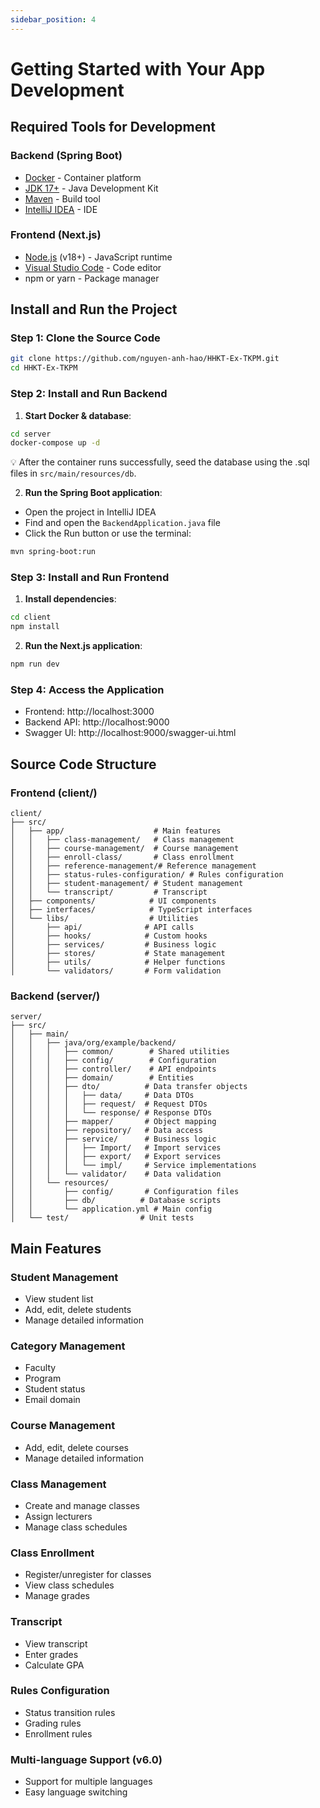 ```yaml
---
sidebar_position: 4
---
```


# Getting Started with Your App Development

## Required Tools for Development

### Backend (Spring Boot)

- [Docker](https://www.docker.com/) - Container platform
- [JDK 17+](https://adoptium.net/) - Java Development Kit
- [Maven](https://maven.apache.org/) - Build tool
- [IntelliJ IDEA](https://www.jetbrains.com/idea/) - IDE

### Frontend (Next.js)

- [Node.js](https://nodejs.org/) (v18+) - JavaScript runtime
- [Visual Studio Code](https://code.visualstudio.com/) - Code editor
- npm or yarn - Package manager

## Install and Run the Project

### Step 1: Clone the Source Code

```bash
git clone https://github.com/nguyen-anh-hao/HHKT-Ex-TKPM.git
cd HHKT-Ex-TKPM
```

### Step 2: Install and Run Backend

1. **Start Docker & database**:

```bash
cd server
docker-compose up -d
```

💡 After the container runs successfully, seed the database using the .sql files in `src/main/resources/db`.

2. **Run the Spring Boot application**:

- Open the project in IntelliJ IDEA
- Find and open the `BackendApplication.java` file
- Click the Run button or use the terminal:

```bash
mvn spring-boot:run
```

### Step 3: Install and Run Frontend

1. **Install dependencies**:

```bash
cd client
npm install
```

2. **Run the Next.js application**:

```bash
npm run dev
```

### Step 4: Access the Application

- Frontend: http://localhost:3000
- Backend API: http://localhost:9000
- Swagger UI: http://localhost:9000/swagger-ui.html

## Source Code Structure

### Frontend (client/)

```
client/
├── src/
│   ├── app/                    # Main features
│   │   ├── class-management/   # Class management
│   │   ├── course-management/  # Course management
│   │   ├── enroll-class/       # Class enrollment
│   │   ├── reference-management/# Reference management
│   │   ├── status-rules-configuration/ # Rules configuration
│   │   ├── student-management/ # Student management
│   │   └── transcript/         # Transcript
│   ├── components/            # UI components
│   ├── interfaces/            # TypeScript interfaces
│   └── libs/                  # Utilities
│       ├── api/              # API calls
│       ├── hooks/            # Custom hooks
│       ├── services/         # Business logic
│       ├── stores/           # State management
│       ├── utils/            # Helper functions
│       └── validators/       # Form validation
```

### Backend (server/)

```
server/
├── src/
│   ├── main/
│   │   ├── java/org/example/backend/
│   │   │   ├── common/        # Shared utilities
│   │   │   ├── config/        # Configuration
│   │   │   ├── controller/    # API endpoints
│   │   │   ├── domain/        # Entities
│   │   │   ├── dto/          # Data transfer objects
│   │   │   │   ├── data/     # Data DTOs
│   │   │   │   ├── request/  # Request DTOs
│   │   │   │   └── response/ # Response DTOs
│   │   │   ├── mapper/       # Object mapping
│   │   │   ├── repository/   # Data access
│   │   │   ├── service/      # Business logic
│   │   │   │   ├── Import/   # Import services
│   │   │   │   ├── export/   # Export services
│   │   │   │   └── impl/     # Service implementations
│   │   │   └── validator/    # Data validation
│   │   └── resources/
│   │       ├── config/       # Configuration files
│   │       ├── db/          # Database scripts
│   │       └── application.yml # Main config
│   └── test/                # Unit tests
```

## Main Features

### Student Management

- View student list
- Add, edit, delete students
- Manage detailed information

### Category Management

- Faculty
- Program
- Student status
- Email domain

### Course Management

- Add, edit, delete courses
- Manage detailed information

### Class Management

- Create and manage classes
- Assign lecturers
- Manage class schedules

### Class Enrollment

- Register/unregister for classes
- View class schedules
- Manage grades

### Transcript

- View transcript
- Enter grades
- Calculate GPA

### Rules Configuration

- Status transition rules
- Grading rules
- Enrollment rules

### Multi-language Support (v6.0)

- Support for multiple languages
- Easy language switching

